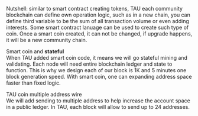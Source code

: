 Nutshell: similar to smart contract creating tokens, TAU each community blockchain can define own operation logic, such as in a new chain, you can define third variable to be the sum of all transaction volume or even adding interests. 
Some smart contract lanuage can be used to create such type of coin. Once a smart coin created, it can not be changed, if upgrade happens, it will be a new community chain.

Smart coin and **stateful** <br>
When TAU added smart coin code, it means we will go stateful mining and validating. 
Each node will need entire blockchain ledger and state to function. This is why we design each of our block is 1K and 5 minutes one block generation speed. With smart coin, one can expanding address space faster than fixed logic. 

TAU coin multiple address wire <br>
We will add sending to multiple address to help increase the account space in a public ledger. In TAU, each block will allow to send up to 24 addresses. 
